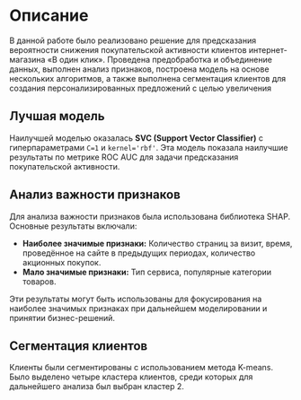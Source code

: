 # Описание

В данной работе было реализовано решение для предсказания вероятности снижения покупательской активности клиентов интернет-магазина «В один клик». Проведена предобработка и объединение данных, выполнен анализ признаков, построена модель на основе нескольких алгоритмов, а также выполнена сегментация клиентов для создания персонализированных предложений с целью увеличения

## Лучшая модель

Наилучшей моделью оказалась **SVC (Support Vector Classifier)** с гиперпараметрами `C=1` и `kernel='rbf'`. Эта модель показала наилучшие результаты по метрике ROC AUC для задачи предсказания покупательской активности.

## Анализ важности признаков

Для анализа важности признаков была использована библиотека SHAP. Основные результаты включали:

- **Наиболее значимые признаки:** Количество страниц за визит, время, проведённое на сайте в предыдущих периодах, количество акционных покупок.
- **Мало значимые признаки:** Тип сервиса, популярные категории товаров.

Эти результаты могут быть использованы для фокусирования на наиболее значимых признаках при дальнейшем моделировании и принятии бизнес-решений.

## Сегментация клиентов
Клиенты были сегментированы с использованием метода K-means. Было выделено четыре кластера клиентов, среди которых для дальнейшего анализа был выбран кластер 2. 
